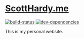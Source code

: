 # [ScottHardy.me](https://www.scotthardy.me)

[![build-status][build-status-badge]][build-status-href]
[![dev-dependencies][dev-dependencies-badge]][dev-dependencies-href]


This is my personal website.


[build-status-badge]: https://img.shields.io/travis/scott113341/website.svg?style=flat-square
[build-status-href]: https://travis-ci.org/scott113341/website

[dev-dependencies-badge]: https://img.shields.io/david/dev/scott113341/website.svg?style=flat-square
[dev-dependencies-href]: https://david-dm.org/scott113341/website#info=devDependencies
